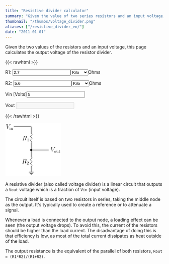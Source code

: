 ```yaml
---
title: "Resistive divider calculator"
summary: "Given the value of two series resistors and an input voltage, it calculates the output voltage of a resistive divider."
thumbnail: "/thumbs/voltage_divider.png"
aliases: ["/resistive_divider_en/"]
date: "2011-01-01"
---
```


Given the two values of the resistors and an input voltage, this page calculates the output voltage of the resistor divider.

{{< rawhtml >}}
<form action="">
<p>R1: <input name="r1" value="2.7" id="r1" class="w3-input w3-border" type="number"/><select name="r1Scale" id="r1Scale" class="w3-select w3-border">
  <option></option>
  <option selected="selected">Kilo</option>
  <option>Mega</option>
</select>Ohms</p>
<p>R2: <input name="r2" value="5.6" id="r2" class="w3-input w3-border" type="number"/><select name="r2Scale" id="r2Scale" class="w3-select w3-border">
  <option></option>
  <option selected="selected">Kilo</option>
  <option>Mega</option>
</select>Ohms</p>
<p>Vin [Volts]<input name="vin" value="5" id="vin" class="w3-input w3-border" type="number"/></p>
<p>Vout <input name="vout" disabled="disabled" id="vout" class="w3-input w3-border"/></p>
</form>
<script src="/inc/calculators/voltage_divider.js"></script>
{{< /rawhtml >}}

![Resistive divider](/images/divisorresistivo.png)

A resistive divider (also called voltage divider) is a linear circuit that outputs a `Vout` voltage which is a fraction of `Vin` (input voltage).

The circuit itself is based on two resistors in series, taking the middle node as the output. It's typically used to create a reference or to attenuate a signal.

Whenever a load is connected to the output node, a loading effect can be seen (the output voltage drops). To avoid this, the current of the resistors should be higher than the load current. The disadvantage of doing this is that efficiency is low, as most of the total current dissipates as heat outside of the load.

The output resistance is the equivalent of the parallel of both resistors, `Rout = (R1*R2)/(R1+R2)`.
